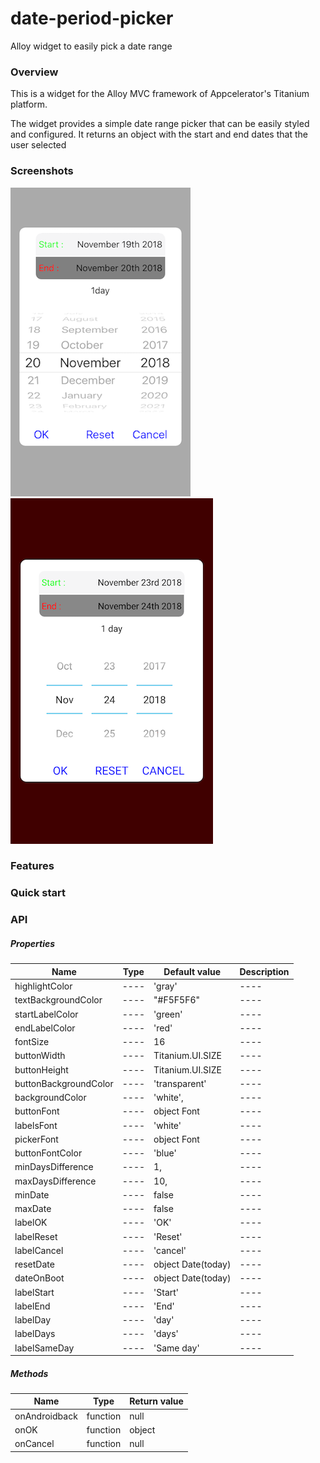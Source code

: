 # date-period-picker
Alloy widget to easily pick a date range

### Overview
This is a widget for the Alloy MVC framework of Appcelerator's Titanium platform.

The widget provides a simple date range picker that can be easily styled and configured. It returns an object with the start and end dates that the user selected

### Screenshots

![iOS](https://raw.githubusercontent.com/liakos356/date-period-picker/master/datePeriodPicker/screenshots/ios.png?raw=true) ![Android](https://raw.githubusercontent.com/liakos356/date-period-picker/master/datePeriodPicker/screenshots/android.png)

### Features

### Quick start

### API

##### Properties

| Name                  | Type   | Default value      | Description |
| ------                | ------ | ------             | ------      |
| highlightColor        | ----   | 'gray'             | ----        |
| textBackgroundColor   | ----   | "#F5F5F6"          | ----        |
| startLabelColor       | ----   | 'green'            | ----        |
| endLabelColor         | ----   | 'red'              | ----        |
| fontSize              | ----   | 16                 | ----        |
| buttonWidth           | ----   | Titanium.UI.SIZE   | ----        |
| buttonHeight          | ----   | Titanium.UI.SIZE   | ----        |
| buttonBackgroundColor | ----   | 'transparent'      | ----        |
| backgroundColor       | ----   | 'white',           | ----        |
| buttonFont            | ----   | object Font        | ----        |
| labelsFont            | ----   | 'white'            | ----        |
| pickerFont            | ----   | object Font        | ----        |
| buttonFontColor       | ----   | 'blue'             | ----        |
| minDaysDifference     | ----   | 1,                 | ----        |
| maxDaysDifference     | ----   | 10,                | ----        |
| minDate               | ----   | false              | ----        |
| maxDate               | ----   | false              | ----        |
| labelOK               | ----   | 'OK'               | ----        |
| labelReset            | ----   | 'Reset'            | ----        |
| labelCancel           | ----   | 'cancel'           | ----        |
| resetDate             | ----   | object Date(today) | ----        |
| dateOnBoot            | ----   | object Date(today) | ----        |
| labelStart            | ----   | 'Start'            | ----        |
| labelEnd              | ----   | 'End'              | ----        |
| labelDay              | ----   | 'day'              | ----        |
| labelDays             | ----   | 'days'             | ----        |
| labelSameDay          | ----   | 'Same day'         | ----        |

##### Methods

| Name          | Type     | Return value |
| ------        | ------   | ------       |
| onAndroidback | function | null         |
| onOK          | function | object       |
| onCancel      | function | null         |
